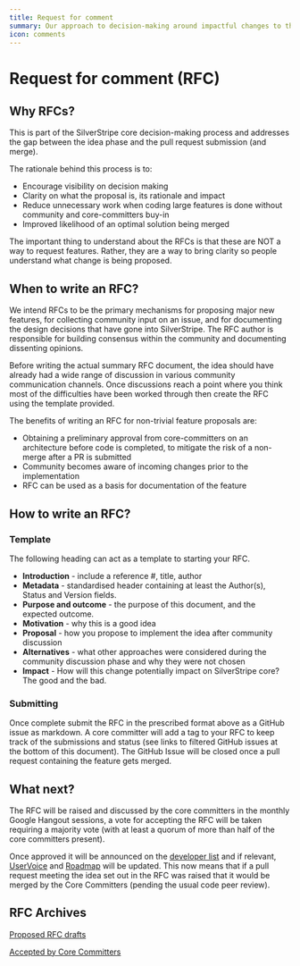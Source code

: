 ```yaml
---
title: Request for comment
summary: Our approach to decision-making around impactful changes to the product
icon: comments
---
```


# Request for comment (RFC)

## Why RFCs?
This is part of the SilverStripe core decision-making process and addresses the gap between the idea phase and the pull request submission (and merge).

The rationale behind this process is to:
 * Encourage visibility on decision making
 * Clarity on what the proposal is, its rationale and impact
 * Reduce unnecessary work when coding large features is done without community and core-committers buy-in
 * Improved likelihood of an optimal solution being merged

The important thing to understand about the RFCs is that these are NOT a way to request features. Rather, they are a way to bring clarity so people understand what change is being proposed.

## When to write an RFC?

We intend RFCs to be the primary mechanisms for proposing major new features, for collecting community input on an issue, and for documenting the design decisions that have gone into SilverStripe. The RFC author is responsible for building consensus within the community and documenting dissenting opinions.

Before writing the actual summary RFC document, the idea should have already had a wide range of discussion in various community communication channels. Once discussions reach a point where you think most of the difficulties have been worked through then create the RFC using the template provided.

The benefits of writing an RFC for non-trivial feature proposals are:
 * Obtaining a preliminary approval from core-committers on an architecture before code is completed, to mitigate the risk of a non-merge after a PR is submitted
 * Community becomes aware of incoming changes prior to the implementation
 * RFC can be used as a basis for documentation of the feature
	
## How to write an RFC?
### Template
The following heading can act as a template to starting your RFC.
 * **Introduction** - include a reference #, title, author
 * **Metadata** - standardised header containing at least the Author(s), Status and Version fields.
 * **Purpose and outcome** - the purpose of this document, and the expected outcome.
 * **Motivation** - why this is a good idea
 * **Proposal** - how you propose to implement the idea after community discussion
 * **Alternatives** - what other approaches were considered during the community discussion phase and why they were not chosen
 * **Impact** - How will this change potentially impact on SilverStripe core? The good and the bad.

### Submitting
Once complete submit the RFC in the prescribed format above as a GitHub issue as markdown. A core committer will add a tag to your RFC to keep track of the submissions and status (see links to filtered GitHub issues at the bottom of this document). The GitHub Issue will be closed once a pull request containing the feature gets merged. 

## What next?
The RFC will be raised and discussed by the core committers in the monthly Google Hangout sessions, a vote for accepting the RFC will be taken requiring a majority vote (with at least a quorum of more than half of the core committers present).

Once approved it will be announced on the [developer list](https://groups.google.com/forum/#!forum/silverstripe-dev) and if relevant, [UserVoice](http://silverstripe.uservoice.com) and [Roadmap](https://www.silverstripe.org/software/roadmap) will be updated. This now means that if a pull request meeting the idea set out in the RFC was raised that it would be merged by the Core Committers (pending the usual code peer review).

## RFC Archives

[Proposed RFC drafts](https://github.com/silverstripe/silverstripe-framework/labels/rfc%2Fdraft)


[Accepted by Core Committers](https://github.com/silverstripe/silverstripe-framework/labels/rfc%2Faccepted)

